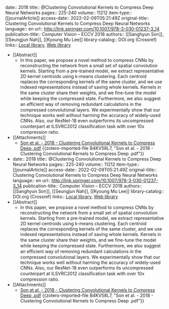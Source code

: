 date:: 2018
title:: @Clustering Convolutional Kernels to Compress Deep Neural Networks
pages:: 225-240
volume:: 11212
item-type:: [[journalArticle]]
access-date:: 2022-02-09T05:21:49Z
original-title:: Clustering Convolutional Kernels to Compress Deep Neural Networks
language:: en
url:: http://link.springer.com/10.1007/978-3-030-01237-3_14
publication-title:: Computer Vision – ECCV 2018
authors:: [[Sanghyun Son]], [[Seungjun Nah]], [[Kyoung Mu Lee]]
library-catalog:: DOI.org (Crossref)
links:: [Local library](zotero://select/library/items/NLEPWNU5), [Web library](https://www.zotero.org/users/9063164/items/NLEPWNU5)
- [[Abstract]]
	- In this paper, we propose a novel method to compress CNNs by reconstructing the network from a small set of spatial convolution kernels. Starting from a pre-trained model, we extract representative 2D kernel centroids using k-means clustering. Each centroid replaces the corresponding kernels of the same cluster, and we use indexed representations instead of saving whole kernels. Kernels in the same cluster share their weights, and we ﬁne-tune the model while keeping the compressed state. Furthermore, we also suggest an eﬃcient way of removing redundant calculations in the compressed convolutional layers. We experimentally show that our technique works well without harming the accuracy of widely-used CNNs. Also, our ResNet-18 even outperforms its uncompressed counterpart at ILSVRC2012 classiﬁcation task with over 10x compression ratio.
- [[Attachments]]
	- [Son et al. - 2018 - Clustering Convolutional Kernels to Compress Deep .pdf](https://openaccess.thecvf.com/content_ECCV_2018/papers/Sanghyun_Son_Clustering_Kernels_for_ECCV_2018_paper.pdf) {{zotero-imported-file B4KV58L7, "Son et al. - 2018 - Clustering Convolutional Kernels to Compress Deep .pdf"}}
- date:: 2018
  title:: @Clustering Convolutional Kernels to Compress Deep Neural Networks
  pages:: 225-240
  volume:: 11212
  item-type:: [[journalArticle]]
  access-date:: 2022-02-09T05:21:49Z
  original-title:: Clustering Convolutional Kernels to Compress Deep Neural Networks
  language:: en
  url:: http://link.springer.com/10.1007/978-3-030-01237-3_14
  publication-title:: Computer Vision – ECCV 2018
  authors:: [[Sanghyun Son]], [[Seungjun Nah]], [[Kyoung Mu Lee]]
  library-catalog:: DOI.org (Crossref)
  links:: [Local library](zotero://select/library/items/NLEPWNU5), [Web library](https://www.zotero.org/users/9063164/items/NLEPWNU5)
- [[Abstract]]
	- In this paper, we propose a novel method to compress CNNs by reconstructing the network from a small set of spatial convolution kernels. Starting from a pre-trained model, we extract representative 2D kernel centroids using k-means clustering. Each centroid replaces the corresponding kernels of the same cluster, and we use indexed representations instead of saving whole kernels. Kernels in the same cluster share their weights, and we ﬁne-tune the model while keeping the compressed state. Furthermore, we also suggest an eﬃcient way of removing redundant calculations in the compressed convolutional layers. We experimentally show that our technique works well without harming the accuracy of widely-used CNNs. Also, our ResNet-18 even outperforms its uncompressed counterpart at ILSVRC2012 classiﬁcation task with over 10x compression ratio.
- [[Attachments]]
	- [Son et al. - 2018 - Clustering Convolutional Kernels to Compress Deep .pdf](https://openaccess.thecvf.com/content_ECCV_2018/papers/Sanghyun_Son_Clustering_Kernels_for_ECCV_2018_paper.pdf) {{zotero-imported-file B4KV58L7, "Son et al. - 2018 - Clustering Convolutional Kernels to Compress Deep .pdf"}}